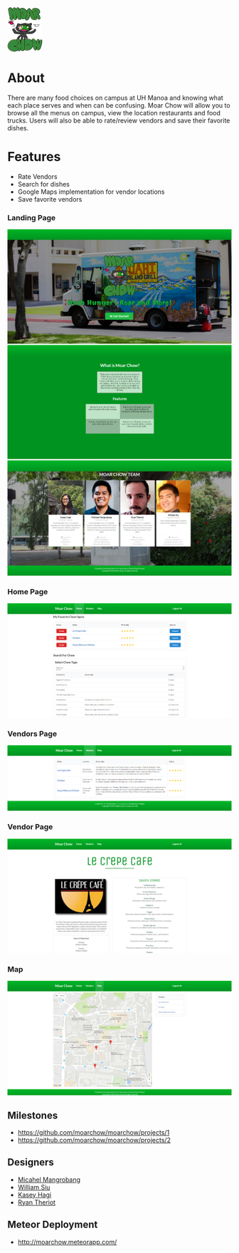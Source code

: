 <a href="http://moarchow.meteorapp.com/"><img style="height: 100px;" src="https://raw.githubusercontent.com/moarchow/moarchow.github.io/master/images/need-real-food.png"></a>

# About
There are many food choices on campus at UH Manoa and knowing what each place serves and when can be confusing. Moar Chow will allow you to browse all the menus on campus, view the location restaurants and food trucks. Users will also be able to rate/review vendors and save their favorite dishes.

# Features
 + Rate Vendors
 + Search for dishes
 + Google Maps implementation for vendor locations
 + Save favorite vendors
 
### Landing Page
<img class="ui medium right floated image" src="https://raw.githubusercontent.com/moarchow/moarchow.github.io/master/images/homepage1.png">

<img class="ui medium right floated image" src="https://raw.githubusercontent.com/moarchow/moarchow.github.io/master/images/homepage2.png">

<img class="ui medium right floated image" src="https://raw.githubusercontent.com/moarchow/moarchow.github.io/master/images/homepage3.png">

### Home Page
<img class="ui medium right floated image" src="https://raw.githubusercontent.com/moarchow/moarchow.github.io/master/images/home.png">

### Vendors Page
<img class="ui medium right floated image" src="https://raw.githubusercontent.com/moarchow/moarchow.github.io/master/images/vendors.png">

### Vendor Page
<img class="ui medium right floated image" src="https://raw.githubusercontent.com/moarchow/moarchow.github.io/master/images/vendor.png">

### Map
<img class="ui medium right floated image" src="https://raw.githubusercontent.com/moarchow/moarchow.github.io/master/images/map.png">

## Milestones
 + https://github.com/moarchow/moarchow/projects/1
 + https://github.com/moarchow/moarchow/projects/2
 
## Designers
 + [Micahel Mangrobang](https://mickyjm.github.io/)
 + [William Siu](https://williamycsiu.github.io/)
 + [Kasey Hagi](https://kaseyhagi.github.io/)
 + [Ryan Theriot](https://rctheriot.github.io/)
 
## Meteor Deployment
 + http://moarchow.meteorapp.com/
 
